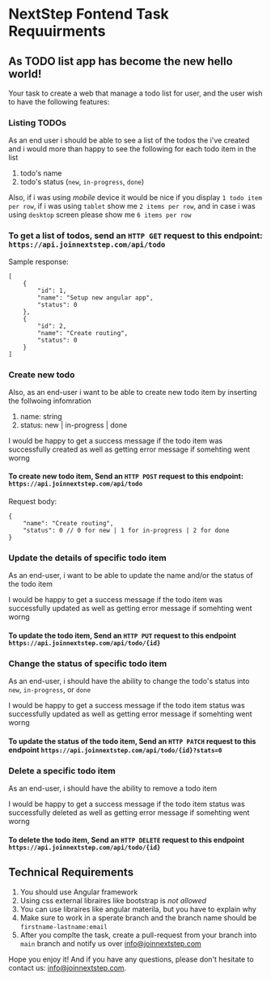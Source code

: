 # NextStep Fontend Task Requuirments

## As TODO list app has become the new hello world! 
Your task to create a web that manage a todo list for user, and the user wish to have the following features:

### Listing TODOs
As an end user i should be able to see a list of the todos the i've created and i would more than happy to see the following for each todo item in the list
1. todo's name
2. todo's status (`new`, `in-progress`, `done`)

Also, if i was using *mobile* device it would be nice if you display `1 todo item per row`, if i was using `tablet` show me `2 items per row`, and in case i was using `desktop` screen please show me `6 items per row` 

### To get a list of todos, send an `HTTP GET` request to this endpoint:  `https://api.joinnextstep.com/api/todo`
Sample response: 
```
[
    {
        "id": 1,
        "name": "Setup new angular app",
        "status": 0
    },
    {
        "id": 2,
        "name": "Create routing",
        "status": 0
    }
]
```

### Create new todo
Also, as an end-user i want to be able to create new todo item by inserting the follwoing infomration
1. name: string
2. status: new | in-progress | done

I would be happy to get a success message if the todo item was successfully created as well as getting error message if somehting went worng

#### To create new todo item, Send an `HTTP POST` request to this endpoint: `https://api.joinnextstep.com/api/todo`
Request body:
```
{
    "name": "Create routing",
    "status": 0 // 0 for new | 1 for in-progress | 2 for done
}
```


### Update the details of specific todo item
As an end-user, i want to be able to update the name and/or the status of the todo item

I would be happy to get a success message if the todo item was successfully updated as well as getting error message if somehting went worng
#### To update the todo item, Send an `HTTP PUT` request to this endpoint `https://api.joinnextstep.com/api/todo/{id}`



### Change the status of specific todo item
As an end-user, i should have the ability to change the todo's status into `new`, `in-progress`, or `done`

I would be happy to get a success message if the todo item status was successfully updated as well as getting error message if somehting went worng
#### To update the status of the todo item, Send an `HTTP PATCH` request to this endpoint `https://api.joinnextstep.com/api/todo/{id}?stats=0`



### Delete a specific todo item
As an end-user, i should have the ability to remove a todo item

I would be happy to get a success message if the todo item status was successfully deleted as well as getting error message if somehting went worng
#### To delete the todo item, Send an `HTTP DELETE` request to this endpoint `https://api.joinnextstep.com/api/todo/{id}`



## Technical Requirements
1. You should use Angular framework
2. Using css external libraires like bootstrap is *not allowed*
3. You can use libraires like angular materila, but you have to explain why
4. Make sure to work in a sperate branch and the branch name should be `firstname-lastname:email`
5. After you complte the task, create a pull-request from your branch into `main` branch and notify us over info@joinnextstep.com


Hope you enjoy it! And if you have any questions, please don't hesitate to contact us: info@joinnextstep.com.

 
